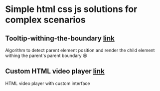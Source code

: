 # Simple html css js solutions for complex scenarios

## Tooltip-withing-the-boundary [link](https://vipuldessai.github.io/simple-html-css-js-solutions-for-complex-scenarios/render-tooltip-inside-boundary-wrt-parent/)

Algorithm to detect parent element position and render the child element withing the parent's parent boundary 😆

## Custom HTML video player [link](https://vipuldessai.github.io/simple-html-css-js-solutions-for-complex-scenarios/html-video-player/)

HTML video player with custom interface
